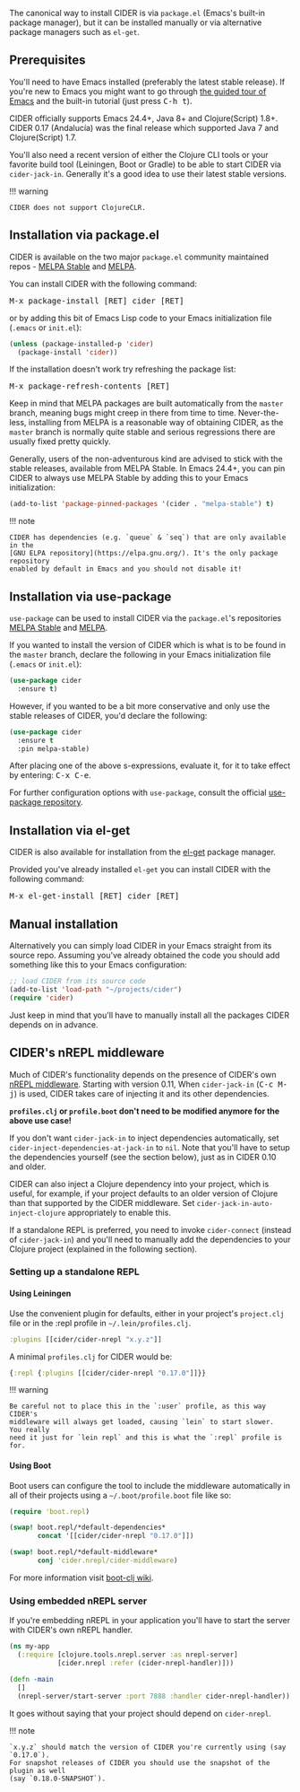The canonical way to install CIDER is via `package.el` (Emacs's built-in package
manager), but it can be installed manually or via alternative package managers such
as `el-get`.

## Prerequisites

You'll need to have Emacs installed (preferably the latest stable
release). If you're new to Emacs you might want to go through
[the guided tour of Emacs](https://www.gnu.org/software/emacs/tour/index.html)
and the built-in tutorial (just press <kbd>C-h t</kbd>).

CIDER officially supports Emacs 24.4+, Java 8+ and Clojure(Script)
1.8+.  CIDER 0.17 (Andalucía) was the final release which supported
Java 7 and Clojure(Script) 1.7.

You'll also need a recent version of either the Clojure CLI tools or your
favorite build tool (Leiningen, Boot or Gradle) to be able to start CIDER via
`cider-jack-in`. Generally it's a good idea to use their latest stable versions.

!!! warning

    CIDER does not support ClojureCLR.

## Installation via package.el

CIDER is available on the two major `package.el` community
maintained repos -
[MELPA Stable](http://stable.melpa.org)
and [MELPA](http://melpa.org).

You can install CIDER with the following command:

<kbd>M-x package-install [RET] cider [RET]</kbd>

or by adding this bit of Emacs Lisp code to your Emacs initialization file
(`.emacs` or `init.el`):

```el
(unless (package-installed-p 'cider)
  (package-install 'cider))
```

If the installation doesn't work try refreshing the package list:

<kbd>M-x package-refresh-contents [RET]</kbd>

Keep in mind that MELPA packages are built automatically from
the `master` branch, meaning bugs might creep in there from time to
time. Never-the-less, installing from MELPA is a reasonable way of
obtaining CIDER, as the `master` branch is normally quite stable
and serious regressions there are usually fixed pretty quickly.

Generally, users of the non-adventurous kind are advised to stick
with the stable releases, available from MELPA Stable.
In Emacs 24.4+, you can pin CIDER to always use MELPA
Stable by adding this to your Emacs initialization:

```el
(add-to-list 'package-pinned-packages '(cider . "melpa-stable") t)
```

!!! note

    CIDER has dependencies (e.g. `queue` & `seq`) that are only available in the
    [GNU ELPA repository](https://elpa.gnu.org/). It's the only package repository
    enabled by default in Emacs and you should not disable it!

## Installation via use-package

`use-package` can be used to install CIDER via the `package.el`'s repositories
[MELPA Stable](http://stable.melpa.org) and [MELPA](http://melpa.org).

If you wanted to install the version of CIDER which is what is to be found in
the `master` branch, declare the following in your Emacs initialization file
(`.emacs` or `init.el`):

```el
(use-package cider
  :ensure t)
```

However, if you wanted to be a bit more conservative and only use the stable
releases of CIDER, you'd declare the following:

```el
(use-package cider
  :ensure t
  :pin melpa-stable)
```

After placing one of the above s-expressions, evaluate it, for it to take effect
by entering: <kbd>C-x C-e</kbd>.

For further configuration options with `use-package`, consult the
official [use-package repository](https://github.com/jwiegley/use-package).


## Installation via el-get

CIDER is also available for installation from
the [el-get](https://github.com/dimitri/el-get) package manager.

Provided you've already installed `el-get` you can install CIDER with the
following command:

<kbd>M-x el-get-install [RET] cider [RET]</kbd>

## Manual installation

Alternatively you can simply load CIDER in your Emacs straight from its source
repo. Assuming you've already obtained the code you should add something like
this to your Emacs configuration:

```el
;; load CIDER from its source code
(add-to-list 'load-path "~/projects/cider")
(require 'cider)
```

Just keep in mind that you'll have to manually install all the packages CIDER
depends on in advance.

## CIDER's nREPL middleware

Much of CIDER's functionality depends on the presence of CIDER's
own [nREPL middleware](https://github.com/clojure-emacs/cider-nrepl). Starting
with version 0.11, When `cider-jack-in` (<kbd>C-c M-j</kbd>) is used, CIDER
takes care of injecting it and its other dependencies.

**`profiles.clj` or `profile.boot` don't need to be modified anymore for the above use case!**

If you don't want `cider-jack-in` to inject dependencies automatically, set
`cider-inject-dependencies-at-jack-in` to `nil`. Note that you'll have to setup
the dependencies yourself (see the section below), just as in CIDER 0.10 and older.

CIDER can also inject a Clojure dependency into your project, which is useful,
for example, if your project defaults to an older version of Clojure than that
supported by the CIDER middleware. Set `cider-jack-in-auto-inject-clojure`
appropriately to enable this.

If a standalone REPL is preferred, you need to invoke `cider-connect` (instead
of `cider-jack-in`) and you'll need to manually add the dependencies to your
Clojure project (explained in the following section).

### Setting up a standalone REPL

#### Using Leiningen

Use the convenient plugin for defaults, either in your project's
`project.clj` file or in the :repl profile in `~/.lein/profiles.clj`.

```clojure
:plugins [[cider/cider-nrepl "x.y.z"]]
```

A minimal `profiles.clj` for CIDER would be:

```clojure
{:repl {:plugins [[cider/cider-nrepl "0.17.0"]]}}
```

!!! warning

    Be careful not to place this in the `:user` profile, as this way CIDER's
    middleware will always get loaded, causing `lein` to start slower.  You really
    need it just for `lein repl` and this is what the `:repl` profile is for.

#### Using Boot

Boot users can configure the tool to include the middleware automatically in
all of their projects using a `~/.boot/profile.boot` file like so:

```clojure
(require 'boot.repl)

(swap! boot.repl/*default-dependencies*
       concat '[[cider/cider-nrepl "0.17.0"]])

(swap! boot.repl/*default-middleware*
       conj 'cider.nrepl/cider-middleware)
```

For more information visit [boot-clj wiki](https://github.com/boot-clj/boot/wiki/Cider-REPL).

### Using embedded nREPL server

If you're embedding nREPL in your application you'll have to start the
server with CIDER's own nREPL handler.

```clojure
(ns my-app
  (:require [clojure.tools.nrepl.server :as nrepl-server]
            [cider.nrepl :refer (cider-nrepl-handler)]))

(defn -main
  []
  (nrepl-server/start-server :port 7888 :handler cider-nrepl-handler))
```

It goes without saying that your project should depend on `cider-nrepl`.

!!! note

    `x.y.z` should match the version of CIDER you're currently using (say `0.17.0`).
    For snapshot releases of CIDER you should use the snapshot of the plugin as well
    (say `0.18.0-SNAPSHOT`).
